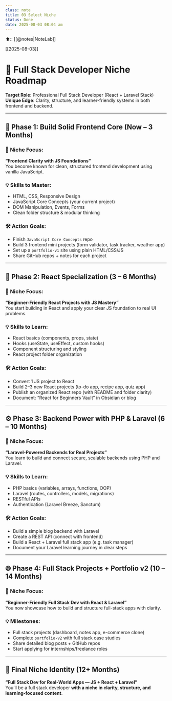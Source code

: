 ```yaml
---
class: note
title: 03 Select Niche
status: Done
date: 2025-08-03 08:04 am
---
```



⬆️:: [[@notes|NoteLab]]

[[2025-08-03]]

# 🧭 Full Stack Developer Niche Roadmap

**Target Role**: Professional Full Stack Developer (React + Laravel Stack)  
**Unique Edge**: Clarity, structure, and learner-friendly systems in both frontend and backend.

---

## 🚦 Phase 1: Build Solid Frontend Core (Now – 3 Months)

### 🎯 Niche Focus:

**“Frontend Clarity with JS Foundations”**  
You become known for clean, structured frontend development using vanilla JavaScript.

### 💡 Skills to Master:

- HTML, CSS, Responsive Design    
- JavaScript Core Concepts (your current project)    
- DOM Manipulation, Events, Forms    
- Clean folder structure & modular thinking    

### 🛠️ Action Goals:

- Finish `JavaScript Core Concepts` repo    
- Build 3 frontend mini projects (form validator, task tracker, weather app)    
- Set up a `portfolio-v1` site using plain HTML/CSS/JS    
- Share GitHub repos + notes for each project    

---

## 🚀 Phase 2: React Specialization (3 – 6 Months)

### 🎯 Niche Focus:

**“Beginner-Friendly React Projects with JS Mastery”**  
You start building in React and apply your clear JS foundation to real UI problems.

### 💡 Skills to Learn:

- React basics (components, props, state)    
- Hooks (useState, useEffect, custom hooks)    
- Component structuring and styling    
- React project folder organization
    

### 🛠️ Action Goals:

- Convert 1 JS project to React    
- Build 2–3 new React projects (to-do app, recipe app, quiz app)    
- Publish an organized React repo (with README and folder clarity)    
- Document: “React for Beginners Vault” in Obsidian or blog    

---

## ⚙️ Phase 3: Backend Power with PHP & Laravel (6 – 10 Months)

### 🎯 Niche Focus:

**“Laravel-Powered Backends for Real Projects”**  
You learn to build and connect secure, scalable backends using PHP and Laravel.

### 💡 Skills to Learn:

- PHP basics (variables, arrays, functions, OOP)    
- Laravel (routes, controllers, models, migrations)    
- RESTful APIs    
- Authentication (Laravel Breeze, Sanctum)    

### 🛠️ Action Goals:

- Build a simple blog backend with Laravel    
- Create a REST API (connect with frontend)    
- Build a React + Laravel full stack app (e.g. task manager)    
- Document your Laravel learning journey in clear steps    

---

## 🌐 Phase 4: Full Stack Projects + Portfolio v2 (10 – 14 Months)

### 🎯 Niche Focus:

**“Beginner-Friendly Full Stack Dev with React & Laravel”**  
You now showcase how to build and structure full-stack apps with clarity.

### 💡 Milestones:

- Full stack projects (dashboard, notes app, e-commerce clone)    
- Complete `portfolio-v2` with full stack case studies    
- Share detailed blog posts + GitHub repos    
- Start applying for internships/freelance roles    

---

## 🌟 Final Niche Identity (12+ Months)

**“Full Stack Dev for Real-World Apps — JS + React + Laravel”**  
You’ll be a full stack developer **with a niche in clarity, structure, and learning-focused content**.